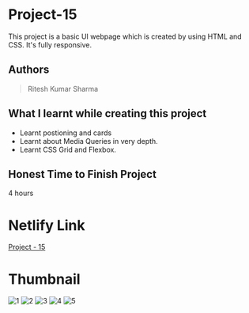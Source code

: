 
# Project-15

This project is a basic UI webpage which is created by using HTML and CSS. It's fully responsive.





## Authors

 >Ritesh Kumar Sharma


## What I learnt while creating this project

- Learnt postioning and cards 
- Learnt about Media Queries in very depth.
- Learnt CSS Grid and Flexbox.



## Honest Time to Finish Project

4 hours



# Netlify Link

[Project - 15](https://project-14-rk.netlify.app/)

# Thumbnail

![1](https://user-images.githubusercontent.com/109421054/185726729-ed4b8a8d-9c12-4c84-8f32-0cb2ac625dd0.PNG)
![2](https://user-images.githubusercontent.com/109421054/185726737-4f4b83cb-f555-4f1f-acc7-ea57eb664dbd.PNG)
![3](https://user-images.githubusercontent.com/109421054/185726744-0b85a40c-5f58-4f57-9548-955c6c1fb98d.PNG)
![4](https://user-images.githubusercontent.com/109421054/185726747-a495ecfe-b7c5-4008-b7aa-6ce5f5f14cc6.PNG)
![5](https://user-images.githubusercontent.com/109421054/185726756-188ba88b-377a-4610-a58b-79542fe14304.PNG)





